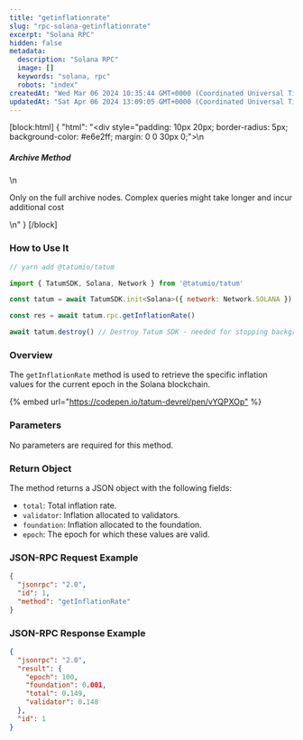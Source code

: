 ```yaml
---
title: "getinflationrate"
slug: "rpc-solana-getinflationrate"
excerpt: "Solana RPC"
hidden: false
metadata: 
  description: "Solana RPC"
  image: []
  keywords: "solana, rpc"
  robots: "index"
createdAt: "Wed Mar 06 2024 10:35:44 GMT+0000 (Coordinated Universal Time)"
updatedAt: "Sat Apr 06 2024 13:09:05 GMT+0000 (Coordinated Universal Time)"
---
```

[block:html]
{
  "html": "<div style=\"padding: 10px 20px; border-radius: 5px; background-color: #e6e2ff; margin: 0 0 30px 0;\">\n  <h5>Archive Method</h5>\n  <p>Only on the full archive nodes. Complex queries might take longer and incur additional cost</p>\n</div>"
}
[/block]


### How to Use It



```javascript
// yarn add @tatumio/tatum

import { TatumSDK, Solana, Network } from '@tatumio/tatum'

const tatum = await TatumSDK.init<Solana>({ network: Network.SOLANA })

const res = await tatum.rpc.getInflationRate()

await tatum.destroy() // Destroy Tatum SDK - needed for stopping background jobs
```



### Overview

The `getInflationRate` method is used to retrieve the specific inflation values for the current epoch in the Solana blockchain.

{% embed url="<https://codepen.io/tatum-devrel/pen/vYQPXOp"> %}

### Parameters

No parameters are required for this method.

### Return Object

The method returns a JSON object with the following fields:

- `total`: Total inflation rate.
- `validator`: Inflation allocated to validators.
- `foundation`: Inflation allocated to the foundation.
- `epoch`: The epoch for which these values are valid.

### JSON-RPC Request Example

```json
{
  "jsonrpc": "2.0",
  "id": 1,
  "method": "getInflationRate"
}
```

### JSON-RPC Response Example

```json
{
  "jsonrpc": "2.0",
  "result": {
    "epoch": 100,
    "foundation": 0.001,
    "total": 0.149,
    "validator": 0.148
  },
  "id": 1
}
```

